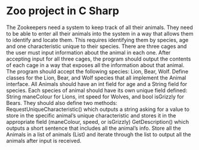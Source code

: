 # Zoo project in C Sharp
The Zookeepers need a system to keep track of all their animals. They need to be able to enter all their animals into the system in a way that allows them to identify and locate them. This requires identifying them by species, age and one characteristic unique to their species.
There are three cages and the user must input information about the animal in each one. After accepting input for all three cages, the program should output the contents of each cage in a way that exposes all the information about that animal.
The program should accept the following species: Lion, Bear, Wolf.
Define classes for the Lion, Bear, and Wolf species that all implement the Animal interface. All Animals should have an int field for age and a String field for species. Each species of animal should have its own unique field defined: String maneColour for Lions, int speed for Wolves, and bool isGrizzly for Bears. They should also define two methods:
RequestUniqueCharacteristic() which outputs a string asking for a value to store in the specific animal’s unique characteristic and stores it in the appropriate field (maneColour, speed, or isGrizzly)
GetDescription() which outputs a short sentence that includes all the animal’s info.
Store all the Animals in a list of animals (List<Animal>) and iterate through the list to output all the animals after input is received.
